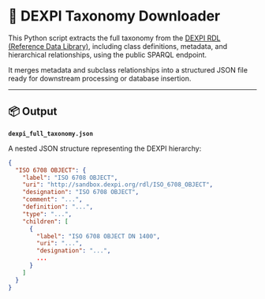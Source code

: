# 🔎 DEXPI Taxonomy Downloader

This Python script extracts the full taxonomy from the [DEXPI RDL (Reference Data Library)](https://dexpi.org), including class definitions, metadata, and hierarchical relationships, using the public SPARQL endpoint.

It merges metadata and subclass relationships into a structured JSON file ready for downstream processing or database insertion.

---

## 📦 Output

**`dexpi_full_taxonomy.json`**

A nested JSON structure representing the DEXPI hierarchy:

```json
{
  "ISO 6708 OBJECT": {
    "label": "ISO 6708 OBJECT",
    "uri": "http://sandbox.dexpi.org/rdl/ISO_6708_OBJECT",
    "designation": "ISO 6708 OBJECT",
    "comment": "...",
    "definition": "...",
    "type": "...",
    "children": [
      {
        "label": "ISO 6708 OBJECT DN 1400",
        "uri": "...",
        "designation": "...",
        ...
      }
    ]
  }
}
